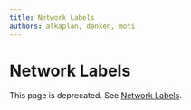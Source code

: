 ```yaml
---
title: Network Labels
authors: alkaplan, danken, moti
---
```


# Network Labels

This page is deprecated. See [Network Labels](/develop/release-management/features/network/networklabels.html).
